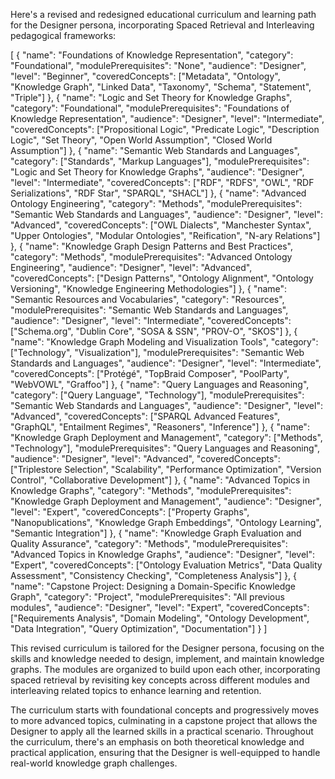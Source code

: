 Here's a revised and redesigned educational curriculum and learning path for the Designer persona, incorporating Spaced Retrieval and Interleaving pedagogical frameworks:

[
  {
    "name": "Foundations of Knowledge Representation",
    "category": "Foundational",
    "modulePrerequisites": "None",
    "audience": "Designer",
    "level": "Beginner",
    "coveredConcepts": ["Metadata", "Ontology", "Knowledge Graph", "Linked Data", "Taxonomy", "Schema", "Statement", "Triple"]
  },
  {
    "name": "Logic and Set Theory for Knowledge Graphs",
    "category": "Foundational",
    "modulePrerequisites": "Foundations of Knowledge Representation",
    "audience": "Designer",
    "level": "Intermediate",
    "coveredConcepts": ["Propositional Logic", "Predicate Logic", "Description Logic", "Set Theory", "Open World Assumption", "Closed World Assumption"]
  },
  {
    "name": "Semantic Web Standards and Languages",
    "category": ["Standards", "Markup Languages"],
    "modulePrerequisites": "Logic and Set Theory for Knowledge Graphs",
    "audience": "Designer",
    "level": "Intermediate",
    "coveredConcepts": ["RDF", "RDFS", "OWL", "RDF Serializations", "RDF Star", "SPARQL", "SHACL"]
  },
  {
    "name": "Advanced Ontology Engineering",
    "category": "Methods",
    "modulePrerequisites": "Semantic Web Standards and Languages",
    "audience": "Designer",
    "level": "Advanced",
    "coveredConcepts": ["OWL Dialects", "Manchester Syntax", "Upper Ontologies", "Modular Ontologies", "Reification", "N-ary Relations"]
  },
  {
    "name": "Knowledge Graph Design Patterns and Best Practices",
    "category": "Methods",
    "modulePrerequisites": "Advanced Ontology Engineering",
    "audience": "Designer",
    "level": "Advanced",
    "coveredConcepts": ["Design Patterns", "Ontology Alignment", "Ontology Versioning", "Knowledge Engineering Methodologies"]
  },
  {
    "name": "Semantic Resources and Vocabularies",
    "category": "Resources",
    "modulePrerequisites": "Semantic Web Standards and Languages",
    "audience": "Designer",
    "level": "Intermediate",
    "coveredConcepts": ["Schema.org", "Dublin Core", "SOSA & SSN", "PROV-O", "SKOS"]
  },
  {
    "name": "Knowledge Graph Modeling and Visualization Tools",
    "category": ["Technology", "Visualization"],
    "modulePrerequisites": "Semantic Web Standards and Languages",
    "audience": "Designer",
    "level": "Intermediate",
    "coveredConcepts": ["Protégé", "TopBraid Composer", "PoolParty", "WebVOWL", "Graffoo"]
  },
  {
    "name": "Query Languages and Reasoning",
    "category": ["Query Language", "Technology"],
    "modulePrerequisites": "Semantic Web Standards and Languages",
    "audience": "Designer",
    "level": "Advanced",
    "coveredConcepts": ["SPARQL Advanced Features", "GraphQL", "Entailment Regimes", "Reasoners", "Inference"]
  },
  {
    "name": "Knowledge Graph Deployment and Management",
    "category": ["Methods", "Technology"],
    "modulePrerequisites": "Query Languages and Reasoning",
    "audience": "Designer",
    "level": "Advanced",
    "coveredConcepts": ["Triplestore Selection", "Scalability", "Performance Optimization", "Version Control", "Collaborative Development"]
  },
  {
    "name": "Advanced Topics in Knowledge Graphs",
    "category": "Methods",
    "modulePrerequisites": "Knowledge Graph Deployment and Management",
    "audience": "Designer",
    "level": "Expert",
    "coveredConcepts": ["Property Graphs", "Nanopublications", "Knowledge Graph Embeddings", "Ontology Learning", "Semantic Integration"]
  },
  {
    "name": "Knowledge Graph Evaluation and Quality Assurance",
    "category": "Methods",
    "modulePrerequisites": "Advanced Topics in Knowledge Graphs",
    "audience": "Designer",
    "level": "Expert",
    "coveredConcepts": ["Ontology Evaluation Metrics", "Data Quality Assessment", "Consistency Checking", "Completeness Analysis"]
  },
  {
    "name": "Capstone Project: Designing a Domain-Specific Knowledge Graph",
    "category": "Project",
    "modulePrerequisites": "All previous modules",
    "audience": "Designer",
    "level": "Expert",
    "coveredConcepts": ["Requirements Analysis", "Domain Modeling", "Ontology Development", "Data Integration", "Query Optimization", "Documentation"]
  }
]

This revised curriculum is tailored for the Designer persona, focusing on the skills and knowledge needed to design, implement, and maintain knowledge graphs. The modules are organized to build upon each other, incorporating spaced retrieval by revisiting key concepts across different modules and interleaving related topics to enhance learning and retention.

The curriculum starts with foundational concepts and progressively moves to more advanced topics, culminating in a capstone project that allows the Designer to apply all the learned skills in a practical scenario. Throughout the curriculum, there's an emphasis on both theoretical knowledge and practical application, ensuring that the Designer is well-equipped to handle real-world knowledge graph challenges.